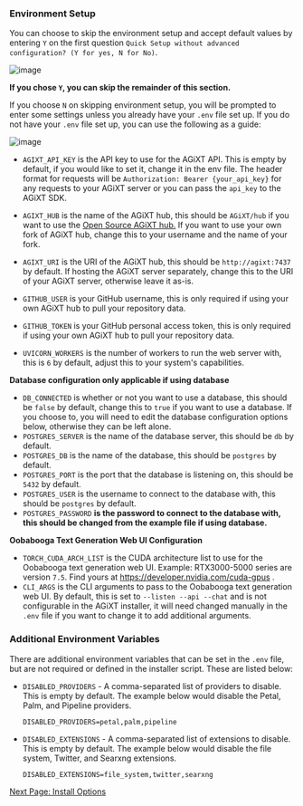 ### Environment Setup
You can choose to skip the environment setup and accept default values by entering `Y` on the first question `Quick Setup without advanced configuration? (Y for yes, N for No)`.

![image](https://github.com/Josh-XT/AGiXT/assets/102809327/7539d4cf-8081-4bca-97b9-a2affb427d59)

**If you chose `Y`, you can skip the remainder of this section.**

If you choose `N` on skipping environment setup, you will be prompted to enter some settings unless you already have your `.env` file set up.  If you do not have your `.env` file set up, you can use the following as a guide:

![image](https://github.com/Josh-XT/AGiXT/assets/102809327/c8ae9698-f1e0-44b8-9fb2-85cb66b684b7)

- `AGIXT_API_KEY` is the API key to use for the AGiXT API.  This is empty by default, if you would like to set it, change it in the env file.  The header format for requests will be `Authorization: Bearer {your_api_key}` for any requests to your AGiXT server or you can pass the `api_key` to the AGiXT SDK.

- `AGIXT_HUB` is the name of the AGiXT hub, this should be `AGiXT/hub` if you want to use the [Open Source AGiXT hub.](https://github.com/AGiXT/hub) If you want to use your own fork of AGiXT hub, change this to your username and the name of your fork.

- `AGIXT_URI` is the URI of the AGiXT hub, this should be `http://agixt:7437` by default. If hosting the AGiXT server separately, change this to the URI of your AGiXT server, otherwise leave it as-is.
- `GITHUB_USER` is your GitHub username, this is only required if using your own AGiXT hub to pull your repository data.
- `GITHUB_TOKEN` is your GitHub personal access token, this is only required if using your own AGiXT hub to pull your repository data.
- `UVICORN_WORKERS` is the number of workers to run the web server with, this is `6` by default, adjust this to your system's capabilities.

**Database configuration only applicable if using database**
- `DB_CONNECTED` is whether or not you want to use a database, this should be `false` by default, change this to `true` if you want to use a database. If you choose to, you will need to edit the database configuration options below, otherwise they can be left alone.
- `POSTGRES_SERVER` is the name of the database server, this should be `db` by default.
- `POSTGRES_DB` is the name of the database, this should be `postgres` by default.
- `POSTGRES_PORT` is the port that the database is listening on, this should be `5432` by default.
- `POSTGRES_USER` is the username to connect to the database with, this should be `postgres` by default.
- `POSTGRES_PASSWORD` **is the password to connect to the database with, this should be changed from the example file if using database.**

**Oobabooga Text Generation Web UI Configuration**
- `TORCH_CUDA_ARCH_LIST` is the CUDA architecture list to use for the Oobabooga text generation web UI. Example: RTX3000-5000 series are version `7.5`. Find yours at https://developer.nvidia.com/cuda-gpus .
- `CLI_ARGS` is the CLI arguments to pass to the Oobabooga text generation web UI. By default, this is set to `--listen --api --chat` and is not configurable in the AGiXT installer, it will need changed manually in the `.env` file if you want to change it to add additional arguments.

### Additional Environment Variables
There are additional environment variables that can be set in the `.env` file, but are not required or defined in the installer script.  These are listed below:

- `DISABLED_PROVIDERS` - A comma-separated list of providers to disable.  This is empty by default. The example below would disable the Petal, Palm, and Pipeline providers. 
    ```
    DISABLED_PROVIDERS=petal,palm,pipeline
    ```

- `DISABLED_EXTENSIONS` - A comma-separated list of extensions to disable.  This is empty by default. The example below would disable the file system, Twitter, and Searxng extensions.
    ```
    DISABLED_EXTENSIONS=file_system,twitter,searxng
    ```

[Next Page: Install Options](https://josh-xt.github.io/AGiXT/1-Getting%20started/2-Install%20Options.html)